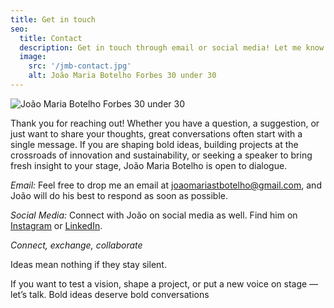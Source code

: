 ```yaml
---
title: Get in touch
seo:
  title: Contact
  description: Get in touch through email or social media! Let me know how I can help.
  image:
    src: '/jmb-contact.jpg'
    alt: João Maria Botelho Forbes 30 under 30
---
```


![João Maria Botelho Forbes 30 under 30](/jmb-contact.jpeg)

Thank you for reaching out! Whether you have a question, a suggestion, or just want to share your thoughts, great conversations often start with a single message. If you are shaping bold ideas, building projects at the crossroads of innovation and sustainability, or seeking a speaker to bring fresh insight to your stage, João Maria Botelho is open to dialogue.

_Email:_
Feel free to drop me an email at [joaomariastbotelho@gmail.com](mailto:joaomariastbotelho@gmail.com), and João will do his best to respond as soon as possible.

_Social Media:_
Connect with João on social media as well. Find him on [Instagram](https://www.instagram.com/joaomariastbotelho) or [LinkedIn](https://www.linkedin.com/in/jo%C3%A3omariabotelho).

_Connect, exchange, collaborate_

Ideas mean nothing if they stay silent.

If you want to test a vision, shape a project, or put a new voice on stage — let’s talk. Bold ideas deserve bold conversations
